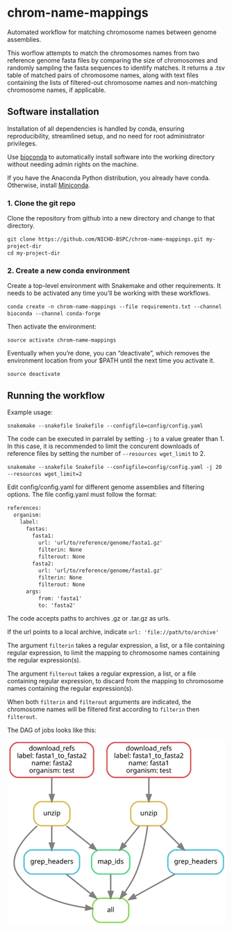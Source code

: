 # chrom-name-mappings
Automated workflow for matching chromosome names between genome assemblies.

This worflow attempts to match the chromosomes names from two reference genome fasta files by comparing the size of chromosomes and randomly sampling the fasta sequences to identify matches. It returns a .tsv table of matched pairs of chromosome names, along with text files containing the lists of filtered-out chromosome names and non-matching chromosome names, if applicable.

## Software installation

Installation of all dependencies is handled by conda, ensuring reproducibility, streamlined setup, and no need for root administrator privileges.

Use [bioconda](https://bioconda.github.io/) to automatically install software into the working directory without needing admin rights on the machine.

If you have the Anaconda Python distribution, you already have conda. Otherwise, install [Miniconda](https://conda.io/miniconda.html).

### 1. Clone the git repo

Clone the repository from github into a new directory and change to that directory.
```
git clone https://github.com/NICHD-BSPC/chrom-name-mappings.git my-project-dir
cd my-project-dir
```

### 2. Create a new conda environment

Create a top-level environment with Snakemake and other requirements. It needs to be activated any time you’ll be working with these workflows.
```
conda create -n chrom-name-mappings --file requirements.txt --channel bioconda --channel conda-forge
```

Then activate the environment:
```
source activate chrom-name-mappings
```

Eventually when you’re done, you can “deactivate”, which removes the environment location from your $PATH until the next time you activate it.
```
source deactivate
```

## Running the workflow

Example usage:
```
snakemake --snakefile Snakefile --configfile=config/config.yaml
```

The code can be executed in parralel by setting `-j` to a value greater than 1. In this case, it is recommended to limit the concurent downloads of reference files by setting the number of `--resources wget_limit` to 2.
```
snakemake --snakefile Snakefile --configfile=config/config.yaml -j 20 --resources wget_limit=2
```

Edit config/config.yaml for different genome assemblies and filtering options. The file config.yaml must follow the format:
```
references:
  organism:
    label:
      fastas:
        fasta1:
          url: 'url/to/reference/genome/fasta1.gz'
          filterin: None
          filterout: None
        fasta2:
          url: 'url/to/reference/genome/fasta1.gz'
          filterin: None
          filterout: None
      args:
          from: 'fasta1'
          to: 'fasta2'
```
The code accepts paths to archives .gz or .tar.gz as urls.

If the url points to a local archive, indicate `url: 'file://path/to/archive'`

The argument `filterin` takes a regular expression, a list, or a file containing regular expression, to limit the mapping to chromosome names containing the regular expression(s).

The argument `filterout` takes a regular expression, a list, or a file containing regular expression, to discard from the mapping to chromosome names containing the regular expression(s).

When both `filterin` and `filterout` arguments are indicated, the chromosome names will be filtered first according to `filterin` then `filterout`.

The DAG of jobs looks like this:

![DAG_chrom-name-mapings](/dag.svg)

